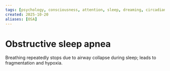 ```yaml
---
tags: [psychology, consciousness, attention, sleep, dreaming, circadian-rhythms, psychoactive-drugs]
created: 2025-10-20
aliases: [OSA]
---
```

# Obstructive sleep apnea

Breathing repeatedly stops due to airway collapse during sleep; leads to fragmentation and hypoxia.

